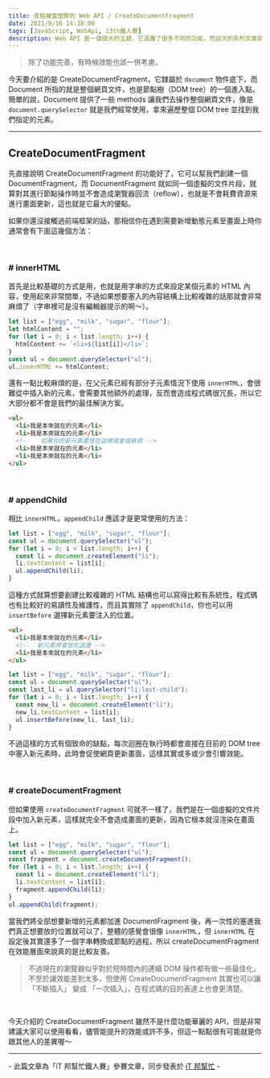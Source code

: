 ```yaml
---
title: 差點被當塑膠的 Web API / CreateDocumentFragment
date: 2021/9/16 14:38:00
tags: [JavaScript, WebApi, 13th鐵人賽]
description: Web API 是一個很大的主題，它涵蓋了很多不同的功能，而這次的系列文章就是想要介紹那些深埋在 window 裡，你不曾發覺或是常常遺忘的 API，或許在你開發網頁的過程中有遇過一些特殊需求，當下雖然用了一些管用手法解決，但看完這次的系列文章，你可能會有新的靈感或發現。
---
```


> 除了功能完善，有時候效能也該一併考慮。

今天要介紹的是 CreateDocumentFragment，它隸屬於 `document` 物件底下，而 Document 所指的就是整個網頁文件，也是節點樹（DOM tree）的一個進入點。簡單的說，Document 提供了一些 methods 讓我們去操作整個網頁文件，像是 `document.querySelector` 就是我們經常使用，拿來遍歷整個 DOM tree 並找到我們指定的元素。

---

## CreateDocumentFragment

先直接說明 CreateDocumentFragment 的功能好了，它可以幫我們創建一個 DocumentFragment，而 DocumentFragment 就如同一個虛擬的文件片段，就算對其進行節點操作時並不會造成瀏覽器回流（reflow），也就是不會耗費資源來進行畫面更新，這也就是它最大的優點。

如果你還沒接觸過前端框架的話，那相信你在遇到需要新增動態元素至畫面上時你通常會有下面這幾個方法：

<br/>

### # innerHTML

首先是比較基礎的方式是用，也就是用字串的方式來設定某個元素的 HTML 內容，使用起來非常間單，不過如果想要塞入的內容結構上比較複雜的話那就會非常麻煩了（字串裡可是沒有編輯器提示的啊～）。

```javascript
let list = ["egg", "milk", "sugar", "flour"];
let htmlContent = "";
for (let i = 0; i < list.length; i++) {
  htmlContent += `<li>${list[i]}</li>`;
}
const ul = document.querySelector("ul");
ul.innerHTML += htmlContent;
```

還有一點比較麻煩的是，在父元素已經有部分子元素情況下使用 `innerHTML`，會很難從中插入新的元素，會需要其他額外的處理，反而會造成程式碼很冗長，所以它大部分都不會是我們的最佳解決方案。

```html
<ul>
  <li>我是本來就在的元素</li>
  <li>我是本來就在的元素</li>
  <!--   如果你的新元素要放在這裡就會很麻煩 -->
  <li>我是本來就在的元素</li>
  <li>我是本來就在的元素</li>
</ul>
```

<br/>

### # appendChild

相比 `innerHTML`，`appendChild` 應該才是更常使用的方法：

```javascript
let list = ["egg", "milk", "sugar", "flour"];
const ul = document.querySelector("ul");
for (let i = 0; i < list.length; i++) {
  const li = document.createElement("li");
  li.textContent = list[i];
  ul.appendChild(li);
}
```

這種方式就算想要創建比較複雜的 HTML 結構也可以寫得比較有系統性，程式碼也有比較好的易讀性及維護性，而且其實除了 `appendChild`，你也可以用 `insertBefore` 選擇新元素要注入的位置。

```html
<ul>
  <li>我是本來就在的元素</li>
  <!--  新元素將會放在這邊 -->
  <li>我是本來就在的元素</li>
</ul>
```

```javascript
let list = ["egg", "milk", "sugar", "flour"];
const ul = document.querySelector("ul");
const last_li = ul.querySelector("li:last-child");
for (let i = 0; i < list.length; i++) {
  const new_li = document.createElement("li");
  new_li.textContent = list[i];
  ul.insertBefore(new_li, last_li);
}
```

不過這樣的方式有個致命的缺點，每次迴圈在執行時都會直接在目前的 DOM tree 中塞入新元素時，此時會促使網頁更新畫面，這樣其實或多或少會引響效能。

<br/>

### # createDocumentFragment

但如果使用 `createDocumentFragment` 可就不一樣了，我們是在一個虛擬的文件片段中加入新元素，這樣就完全不會造成畫面的更新，因為它根本就沒渲染在畫面上。

```javascript
let list = ["egg", "milk", "sugar", "flour"];
const ul = document.querySelector("ul");
const fragment = document.createDocumentFragment();
for (let i = 0; i < list.length; i++) {
  const li = document.createElement("li");
  li.textContent = list[i];
  fragment.appendChild(li);
}
ul.appendChild(fragment);
```

當我們將全部想要新增的元素都加進 DocumentFragment 後，再一次性的塞進我們真正想要放的位置就可以了，整體的感覺會很像 `innerHTML`，但 `innerHTML` 在設定後其實還多了一個字串轉換成節點的過程，所以 createDocumentFragment 在效能層面來說真的是比較友善。

> 不過現在的瀏覽器似乎對於短時間內的連續 DOM 操作都有做一些最佳化，不至於讓效能差到太多，但使用 CreateDocumentFragment 其實也可以讓 「不斷插入」 變成 「一次插入」，在程式碼的目的表達上也會更清楚。

<br/>

今天介紹的 CreateDocumentFragment 雖然不是什麼功能華麗的 API，但是非常建議大家可以使用看看，儘管能提升的效能或許不多，但這一點點很有可能就是你跟其他人的差異喔～

---

\- 此篇文章為「iT 邦幫忙鐵人賽」參賽文章，同步發表於 [iT 邦幫忙](https://ithelp.ithome.com.tw/articles/10266640) -
